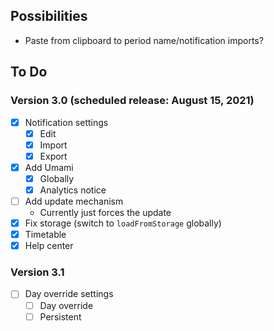 ## Possibilities
- Paste from clipboard to period name/notification imports?

## To Do
### Version 3.0 (scheduled release: August 15, 2021)
- [x] Notification settings
    - [x] Edit
    - [x] Import
    - [x] Export
- [x] Add Umami
    - [x] Globally
    - [x] Analytics notice
- [ ] Add update mechanism
    - Currently just forces the update
- [x] Fix storage (switch to `loadFromStorage` globally)
- [x] Timetable
- [x] Help center

### Version 3.1
- [ ] Day override settings
    - [ ] Day override
    - [ ] Persistent